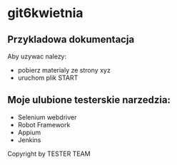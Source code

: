 # git6kwietnia

## Przykladowa dokumentacja

Aby uzywac nalezy:
* pobierz materialy ze strony xyz
* uruchom plik START


## Moje ulubione testerskie narzedzia:
- Selenium webdriver
- Robot Framework
- Appium
- Jenkins


Copyright by TESTER TEAM
